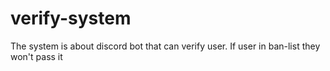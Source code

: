 # verify-system
The system is about discord bot that can verify user.
If user in ban-list they won't pass it
